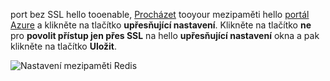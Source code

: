 port bez SSL hello tooenable, [Procházet](../articles/redis-cache/cache-configure.md#configure-redis-cache-settings) tooyour mezipaměti hello [portál Azure](https://portal.azure.com) a klikněte na tlačítko **upřesňující nastavení**. Klikněte na tlačítko **ne** pro **povolit přístup jen přes SSL** na hello **upřesňující nastavení** okna a pak klikněte na tlačítko **Uložit**.

![Nastavení mezipaměti Redis](media/redis-cache-non-ssl-port/redis-cache-non-ssl-port.png)

